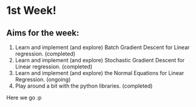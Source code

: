 # 1st Week!
## Aims for the week:
1. Learn and implement (and explore) Batch Gradient Descent for Linear regression. (completed)
2. Learn and implement (and explore) Stochastic Gradient Descent for Linear regression. (completed)
3. Learn and implement (and explore) the Normal Equations for Linear Regression. (ongoing)
4. Play around a bit with the python libraries. (completed)

Here we go :p
